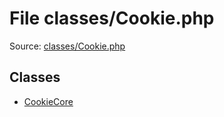 File classes/Cookie.php
=========

Source: [classes/Cookie.php](https://github.com/PrestaShop/PrestaShop/blob/1.5.0.5/classes/Cookie.php)


Classes
-------

* [CookieCore](class.CookieCore.md)

